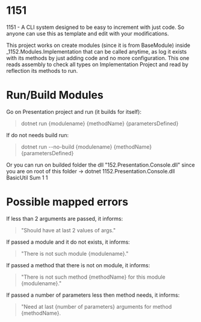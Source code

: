 # 1151
1151 - A CLI system designed to be easy to increment with just code. So anyone can use this as template and edit with your modifications.

This project works on create modules (since it is from BaseModule) inside _1152.Modules.Implementation that can be called anytime, as log it exists with its methods by just adding code and no more configuration. This one reads assembly to check all types on Implementation Project and read by reflection its methods to run.


# Run/Build Modules

Go on Presentation project and run (it builds for itself):

> dotnet run {modulename} {methodName} {parametersDefined}

If do not needs build run: 
> dotnet run --no-build {modulename} {methodName} {parametersDefined}

Or you can run on builded folder the dll "152.Presentation.Console.dll" since you are on root of this folder
-> dotnet 1152.Presentation.Console.dll BasicUtil Sum 1 1

# Possible mapped errors

If less than 2 arguments are passed, it informs: 
> "Should have at last 2 values of args."

If passed a module and it do not exists, it informs:
> "There is not such module {modulename}."

If passed a method that there is not on module, it informs:
> "There is not such method {methodName} for this module {modulename}."

If passed a number of parameters less then method needs, it informs:

> "Need at last {number of parameters} arguments for method {methodName}.
